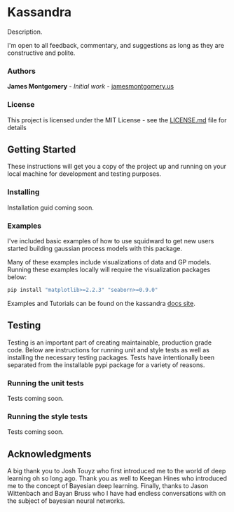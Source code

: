 # Kassandra

Description.

I'm open to all feedback, commentary, and suggestions as long as they are constructive and polite.

### Authors

**James Montgomery** - *Initial work* - [jamesmontgomery.us](http://jamesmontgomery.us)

### License

This project is licensed under the MIT License - see the [LICENSE.md](LICENSE.md) file for details

## Getting Started

These instructions will get you a copy of the project up and running on your local machine for development and testing purposes.

### Installing

Installation guid coming soon.

### Examples

I've included basic examples of how to use squidward to get new users started building gaussian process models with this package.

Many of these examples include visualizations of data and GP models. Running these examples locally will require the visualization packages below:

~~~Bash
pip install "matplotlib>=2.2.3" "seaborn>=0.9.0"
~~~

Examples and Tutorials can be found on the kassandra [docs site](https://james-montgomery.github.io/kassandra/).

## Testing

Testing is an important part of creating maintainable, production grade code. Below are instructions for running unit and style tests as well as installing the necessary testing packages. Tests have intentionally been separated from the installable pypi package for a variety of reasons.

### Running the unit tests

Tests coming soon.

### Running the style tests

Tests coming soon.

## Acknowledgments

A big thank you to Josh Touyz who first introduced me to the world of deep learning oh so long ago. Thank you as well to Keegan Hines who introduced me to the concept of Bayesian deep learning. Finally, thanks to Jason Wittenbach and Bayan Bruss who I have had endless conversations with on the subject of bayesian neural networks.

[//]: # (Comment Section)

[//]: # (Update the Github Docs)
[//]: # (for further help: https://github.com/James-Montgomery/misc_musings/tree/master/sphinx/docs)
[//]: # (cd ./docs)
[//]: # (make github)

[//]: # (TODOs)
[//]: # (1. MCMC functionality)
[//]: # (1. NN mean and GP residuals)
